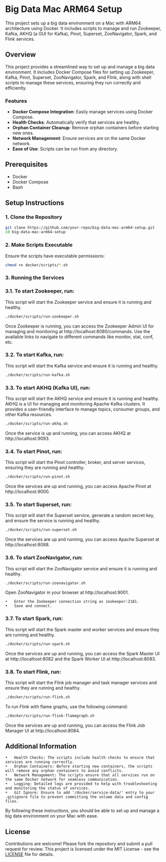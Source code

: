 # Big Data Mac ARM64 Setup

This project sets up a big data environment on a Mac with ARM64 architecture using Docker. It includes scripts to manage and run Zookeeper, Kafka, AKHQ (a GUI for Kafka), Pinot, Superset, ZooNavigator, Spark, and Flink services.

## Overview

This project provides a streamlined way to set up and manage a big data environment. It includes Docker Compose files for setting up Zookeeper, Kafka, Pinot, Superset, ZooNavigator, Spark, and Flink, along with shell scripts to manage these services, ensuring they run correctly and efficiently.

### Features

- **Docker Compose Integration**: Easily manage services using Docker Compose.
- **Health Checks**: Automatically verify that services are healthy.
- **Orphan Container Cleanup**: Remove orphan containers before starting new ones.
- **Network Management**: Ensure services are on the same Docker network.
- **Ease of Use**: Scripts can be run from any directory.

## Prerequisites

- Docker
- Docker Compose
- Bash

## Setup Instructions

### 1. Clone the Repository

```sh
git clone https://github.com/your-repo/big-data-mac-arm64-setup.git
cd big-data-mac-arm64-setup
```

###  2. Make Scripts Executable
Ensure the scripts have executable permissions:
```sh
chmod +x docker/scripts/*.sh
```

### 3. Running the Services

### 3.1. To start Zookeeper, run:
This script will start the Zookeeper service and ensure it is running and healthy.
```sh
./docker/scripts/run-zookeeper.sh
```
Once Zookeeper is running, you can access the Zookeeper Admin UI for managing and monitoring at http://localhost:8080/commands. 
Use the available links to navigate to different commands like monitor, stat, conf, etc.

### 3.2. To start Kafka, run:
This script will start the Kafka service and ensure it is running and healthy.
```sh
./docker/scripts/run-kafka.sh
```

### 3.3. To start AKHQ (Kafka UI), run:
This script will start the AKHQ service and ensure it is running and healthy. AKHQ is a UI for managing and monitoring Apache Kafka clusters. It provides a user-friendly interface to manage topics, consumer groups, and other Kafka resources.
```sh
./docker/scripts/run-akhq.sh
```
Once the service is up and running, you can access AKHQ at http://localhost:9093.

### 3.4. To start Pinot, run:
This script will start the Pinot controller, broker, and server services, ensuring they are running and healthy.
```sh
./docker/scripts/run-pinot.sh
```
Once the services are up and running, you can access Apache Pinot at http://localhost:9000.

### 3.5. To start Superset, run:
This script will start the Superset service, generate a random secret key, and ensure the service is running and healthy.
```sh
./docker/scripts/run-superset.sh
```
Once the services are up and running, you can access Apache Superset at http://localhost:8088.

### 3.6. To start ZooNavigator, run:
This script will start the ZooNavigator service and ensure it is running and healthy.
```sh
./docker/scripts/run-zoonavigator.sh
```
Open ZooNavigator in your browser at http://localhost:9001.

    •	Enter the Zookeeper connection string as zookeeper:2181.
    •	Save and connect.

### 3.7. To start Spark, run:
This script will start the Spark master and worker services and ensure they are running and healthy.
```sh
./docker/scripts/run-spark.sh
```
Once the services are up and running, you can access the Spark Master UI at http://localhost:8082 and the Spark Worker UI at http://localhost:8083.

### 3.8. To start Flink, run:
This script will start the Flink job manager and task manager services and ensure they are running and healthy.
```sh
./docker/scripts/run-flink.sh
```
To run Flink with flame graphs, use the following command:
```sh
./docker/scripts/run-flink-flamegraph.sh
```
Once the services are up and running, you can access the Flink Job Manager UI at http://localhost:8084.

## Additional Information

	•	Health Checks: The scripts include health checks to ensure that services are running correctly.
	•	Orphan Containers: Before starting new containers, the scripts will remove any orphan containers to avoid conflicts.
	•	Network Management: The scripts ensure that all services run on the same Docker network for seamless communication.
	•	Logging: Detailed logs are provided to help with troubleshooting and monitoring the status of services.
	•	Git Ignore: Ensure to add '/docker/service-data/' entry to your .gitignore file to prevent committing the volume data and config files.

By following these instructions, you should be able to set up and manage a big data environment on your Mac with ease.

## License

Contributions are welcome! Please fork the repository and submit a pull request for review.
This project is licensed under the MIT License - see the [LICENSE](LICENSE.txt) file for details.